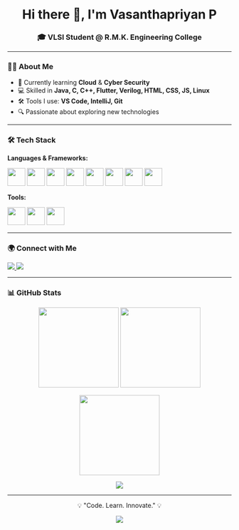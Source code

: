 <!-- Profile Header -->
<h1 align="center">Hi there 👋, I'm Vasanthapriyan P</h1>
<h3 align="center">🎓 VLSI Student @ R.M.K. Engineering College</h3>

---

<!-- About Me -->
### 👨‍💻 About Me  
- 🌱 Currently learning **Cloud** & **Cyber Security**  
- 💻 Skilled in **Java, C, C++, Flutter, Verilog, HTML, CSS, JS, Linux**  
- 🛠 Tools I use: **VS Code, IntelliJ, Git**  
- 🔍 Passionate about exploring new technologies  

---

<!-- Skills -->
### 🛠 Tech Stack  

**Languages & Frameworks:**  
<p align="left">
  <img src="https://cdn.jsdelivr.net/gh/devicons/devicon/icons/java/java-original.svg" width="40"/>
  <img src="https://cdn.jsdelivr.net/gh/devicons/devicon/icons/c/c-original.svg" width="40"/>
  <img src="https://cdn.jsdelivr.net/gh/devicons/devicon/icons/cplusplus/cplusplus-original.svg" width="40"/>
  <img src="https://cdn.jsdelivr.net/gh/devicons/devicon/icons/flutter/flutter-original.svg" width="40"/>
  <img src="https://cdn.jsdelivr.net/gh/devicons/devicon/icons/html5/html5-original.svg" width="40"/>
  <img src="https://cdn.jsdelivr.net/gh/devicons/devicon/icons/css3/css3-original.svg" width="40"/>
  <img src="https://cdn.jsdelivr.net/gh/devicons/devicon/icons/javascript/javascript-original.svg" width="40"/>
  <img src="https://cdn.jsdelivr.net/gh/devicons/devicon/icons/linux/linux-original.svg" width="40"/>
</p>

**Tools:**  
<p align="left">
  <img src="https://cdn.jsdelivr.net/gh/devicons/devicon/icons/vscode/vscode-original.svg" width="40"/>
  <img src="https://cdn.jsdelivr.net/gh/devicons/devicon/icons/intellij/intellij-original.svg" width="40"/>
  <img src="https://cdn.jsdelivr.net/gh/devicons/devicon/icons/git/git-original.svg" width="40"/>
</p>

---

<!-- Socials -->
### 🌍 Connect with Me  
<p align="left">
  <a href="https://linkedin.com/in/YOUR-LINKEDIN" target="www.linkedin.com/in/vasanthapriyan2">
    <img src="https://img.shields.io/badge/LinkedIn-0A66C2?style=for-the-badge&logo=linkedin&logoColor=white"/>
  </a>
  <a href="https://leetcode.com/YOUR-LEETCODE" target="https://leetcode.com/u/Priyan2/">
    <img src="https://img.shields.io/badge/LeetCode-FFA116?style=for-the-badge&logo=leetcode&logoColor=white"/>
  </a>
</p>

---

<!-- GitHub Stats -->
### 📊 GitHub Stats  
<p align="center">
  <img src="https://github-readme-stats.vercel.app/api?username=https://github.com/Vasantha-priyan&show_icons=true&theme=github_dark" height="180"/>
  <img src="https://github-readme-stats.vercel.app/api/top-langs/?username=https://github.com/Vasantha-priyan&layout=compact&theme=github_dark" height="180"/>
</p>

<p align="center">
  <img src="https://github-readme-streak-stats.herokuapp.com/?user=https://github.com/Vasantha-priyan&theme=github-dark-blue" height="180"/>
</p>

<p align="center">
  <img src="https://github-profile-trophy.vercel.app/?username=https://github.com/Vasantha-priyan&theme=darkhub&margin-w=15&margin-h=15"/>
</p>

---

<!-- Footer -->
<p align="center">💡 "Code. Learn. Innovate." 💡</p>
<p align="center">
  <img src="https://komarev.com/ghpvc/?username=https://github.com/Vasantha-priyan&label=Profile%20Views&color=0e75b6&style=flat"/>
</p>
